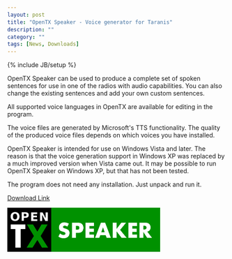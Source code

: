 ```yaml
---
layout: post
title: "OpenTX Speaker - Voice generator for Taranis"
description: ""
category: ""
tags: [News, Downloads]
---
```

{% include JB/setup %}

OpenTX Speaker can be used to produce a complete set of spoken sentences for use in one of the radios with audio capabilities. You can also change the existing sentences and add your own custom sentences.

All supported voice languages in OpenTX are available for editing in the program.

The voice files are generated by Microsoft's TTS functionality. The quality of the produced voice files depends on which voices you have installed. 

OpenTX Speaker is intended for use on Windows Vista and later. The reason is that the voice generation support in Windows XP was replaced by a much improved version when Vista came out. It may be possible to run OpenTX Speaker on Windows XP, but that has not been tested.

The program does not need any installation. Just unpack and run it.
  
[Download Link](https://dl.dropboxusercontent.com/u/17640459/OpenTXspeak.zip)   

![](/assets/images/speaker_logo.png)


